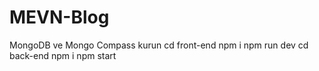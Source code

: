 # MEVN-Blog

MongoDB ve Mongo Compass kurun
cd front-end
npm i
npm run dev
cd back-end
npm i 
npm start


